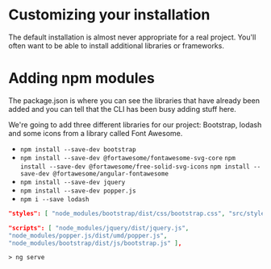 # Customizing your installation

The default installation is almost never appropriate for a real project. You'll often want to be able to install additional libraries or frameworks.

# Adding npm modules

The package.json is where you can see the libraries that have already been added and you can tell that the CLI has been busy adding stuff here.

We're going to add three different libraries for our project: Bootstrap, lodash and some icons from a library called Font Awesome.

- `npm install --save-dev bootstrap`
- `npm install --save-dev @fortawesome/fontawesome-svg-core`
  `npm install --save-dev @fortawesome/free-solid-svg-icons`
  `npm install --save-dev @fortawesome/angular-fontawesome`
- `npm install --save-dev jquery`
- `npm install --save-dev popper.js`
- `npm i --save lodash`

```angular.json
"styles": [ "node_modules/bootstrap/dist/css/bootstrap.css", "src/styles.css" ],
```

```angular.json
"scripts": [ "node_modules/jquery/dist/jquery.js",
"node_modules/popper.js/dist/umd/popper.js",
"node_modules/bootstrap/dist/js/bootstrap.js" ],
```

`> ng serve`
